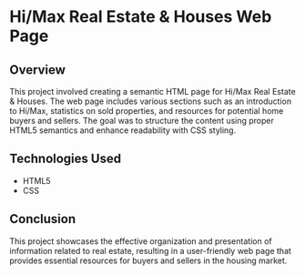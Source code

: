 # Hi/Max Real Estate & Houses Web Page

## Overview

This project involved creating a semantic HTML page for Hi/Max Real Estate & Houses. The web page includes various sections such as an introduction to Hi/Max, statistics on sold properties, and resources for potential home buyers and sellers. The goal was to structure the content using proper HTML5 semantics and enhance readability with CSS styling.

## Technologies Used

- HTML5
- CSS

## Conclusion

This project showcases the effective organization and presentation of information related to real estate, resulting in a user-friendly web page that provides essential resources for buyers and sellers in the housing market.

